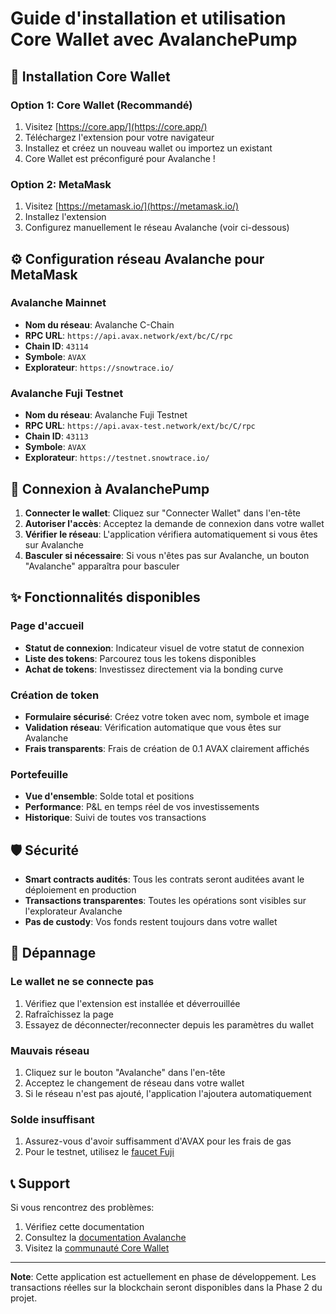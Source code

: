 # Guide d'installation et utilisation Core Wallet avec AvalanchePump

## 🚀 Installation Core Wallet

### Option 1: Core Wallet (Recommandé)
1. Visitez [https://core.app/](https://core.app/)
2. Téléchargez l'extension pour votre navigateur
3. Installez et créez un nouveau wallet ou importez un existant
4. Core Wallet est préconfiguré pour Avalanche !

### Option 2: MetaMask
1. Visitez [https://metamask.io/](https://metamask.io/)
2. Installez l'extension
3. Configurez manuellement le réseau Avalanche (voir ci-dessous)

## ⚙️ Configuration réseau Avalanche pour MetaMask

### Avalanche Mainnet
- **Nom du réseau**: Avalanche C-Chain
- **RPC URL**: `https://api.avax.network/ext/bc/C/rpc`
- **Chain ID**: `43114`
- **Symbole**: `AVAX`
- **Explorateur**: `https://snowtrace.io/`

### Avalanche Fuji Testnet
- **Nom du réseau**: Avalanche Fuji Testnet
- **RPC URL**: `https://api.avax-test.network/ext/bc/C/rpc`
- **Chain ID**: `43113`
- **Symbole**: `AVAX`
- **Explorateur**: `https://testnet.snowtrace.io/`

## 🔗 Connexion à AvalanchePump

1. **Connecter le wallet**: Cliquez sur "Connecter Wallet" dans l'en-tête
2. **Autoriser l'accès**: Acceptez la demande de connexion dans votre wallet
3. **Vérifier le réseau**: L'application vérifiera automatiquement si vous êtes sur Avalanche
4. **Basculer si nécessaire**: Si vous n'êtes pas sur Avalanche, un bouton "Avalanche" apparaîtra pour basculer

## ✨ Fonctionnalités disponibles

### Page d'accueil
- **Statut de connexion**: Indicateur visuel de votre statut de connexion
- **Liste des tokens**: Parcourez tous les tokens disponibles
- **Achat de tokens**: Investissez directement via la bonding curve

### Création de token
- **Formulaire sécurisé**: Créez votre token avec nom, symbole et image
- **Validation réseau**: Vérification automatique que vous êtes sur Avalanche
- **Frais transparents**: Frais de création de 0.1 AVAX clairement affichés

### Portefeuille
- **Vue d'ensemble**: Solde total et positions
- **Performance**: P&L en temps réel de vos investissements
- **Historique**: Suivi de toutes vos transactions

## 🛡️ Sécurité

- **Smart contracts audités**: Tous les contrats seront auditées avant le déploiement en production
- **Transactions transparentes**: Toutes les opérations sont visibles sur l'explorateur Avalanche
- **Pas de custody**: Vos fonds restent toujours dans votre wallet

## 🔧 Dépannage

### Le wallet ne se connecte pas
1. Vérifiez que l'extension est installée et déverrouillée
2. Rafraîchissez la page
3. Essayez de déconnecter/reconnecter depuis les paramètres du wallet

### Mauvais réseau
1. Cliquez sur le bouton "Avalanche" dans l'en-tête
2. Acceptez le changement de réseau dans votre wallet
3. Si le réseau n'est pas ajouté, l'application l'ajoutera automatiquement

### Solde insuffisant
1. Assurez-vous d'avoir suffisamment d'AVAX pour les frais de gas
2. Pour le testnet, utilisez le [faucet Fuji](https://faucet.avax.network/)

## 📞 Support

Si vous rencontrez des problèmes:
1. Vérifiez cette documentation
2. Consultez la [documentation Avalanche](https://docs.avax.network/)
3. Visitez la [communauté Core Wallet](https://support.avax.network/)

---

**Note**: Cette application est actuellement en phase de développement. Les transactions réelles sur la blockchain seront disponibles dans la Phase 2 du projet.
